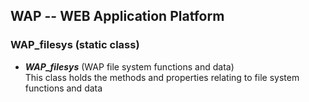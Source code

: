 WAP -- WEB Application Platform
-------------------------------

### WAP_filesys  (static class)

* <b><i>WAP_filesys</i></b> (WAP file system functions and data) <br/>
  This class holds the methods and properties relating to file system functions and data
